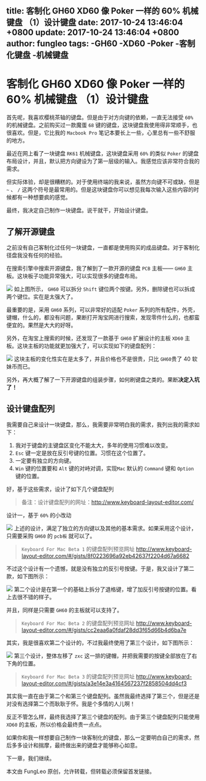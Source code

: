 title: 客制化 GH60 XD60 像 Poker 一样的 60% 机械键盘 （1）设计键盘
date: 2017-10-24 13:46:04 +0800
update: 2017-10-24 13:46:04 +0800
author: fungleo
tags:
    -GH60
    -XD60
    -Poker
    -客制化键盘
    -机械键盘
---

# 客制化 GH60 XD60 像 Poker 一样的 60% 机械键盘 （1）设计键盘

首先呢，我喜欢樱桃茶轴的键盘。但是由于对方向键的依赖，一直无法接受 `60%` 的机械键盘。之前购买过一款魔蛋 `68` 键的键盘，这块键盘我使用得非常顺手，也很喜欢。但是，它比我的  `Macbook Pro` 笔记本要长上一些，心里总有一些不舒服的地方。

最近在网上看了一块键盘  `RK61` 机械键盘，这块键盘采用 `60%` 的类似  `Poker` 的键盘布局设计，并且，默认把方向键设为了第一层级的输入。我感觉应该非常符合我的需求。

但实际体验，却是很糟糕的。对于使用终端的我来说，虽然方向键不可或缺，但是 `~` 、 `/` 这两个符号是最常用的。但是这块键盘你可以想见我每次输入这些内容的时候都有一种想要疯的感觉。

最终，我决定自己制作一块键盘。说干就干，开始设计键盘。

## 了解开源键盘

之前没有自己客制化过任何一块键盘，一直都是使用购买的成品键盘。对于客制化径盘我没有任何的经验。

在搜索引擎中搜索开源键盘，我了解到了一款开源的键盘 `PCB` 主板—— `GH60` 主板。这块板子功能异常强大，可以实现很多的键盘布局。

![](https://raw.githubusercontent.com/fengcms/articles/master/image/de/df8a2ff84b13b75180cb8ab11c5349.jpg)
如上图所示， `GH60` 可以拆分 `Shift` 键位两个按键。另外，删除键也可以拆成两个键位。实在是太强大了。

最重要的是，采用 `GH60` 系列，可以非常好的适配 `Poker` 系列的所有配件，外壳，键帽，什么的，都没有问题，果断打开淘宝网进行搜索，发现零件什么的，也都蛮便宜的。果然是大大的好呀。

另外，在淘宝上搜索的时候，还发现了一款基于  `GH60` 扩展设计的主板 `XD60` 主板。这块主板的功能就更加强大了，可以实现如下的键盘配列：

![](https://raw.githubusercontent.com/fengcms/articles/master/image/08/ad8d2eddba52b23c65a01f0fd7e0f2.jpg)
这块主板的变化性实在是太多了，并且价格也不是很贵，只比 `GH60`贵了 40 软妹币而已。

另外，再大概了解了一下开源键盘的组装步骤，如何刷键盘之类的。果断**决定入坑了！**

## 设计键盘配列

我需要自己来设计一块键盘，那么，我需要非常明白我的需求，我列出我的需求如下：

1. 我对于键盘的主键盘区变化不能太大，多年的使用习惯难以改变。
2. `Esc` 键一定是放在反引号键的位置。习惯在这个位置了。
3. 一定要有独立的方向键。
4. `Win` 键的位置要和 `Alt` 键的对峙对调，实现`Mac` 默认的 `Command` 键和 `Option` 键的位置。

好，基于这些需求，设计了如下几个键盘配列

> 备注：设计键盘配列的网址：http://www.keyboard-layout-editor.com/
 
设计一，基于 `60%` 的小改动

![](https://raw.githubusercontent.com/fengcms/articles/master/image/05/048796458fc45df99e88b9821bd112.png)
上述的设计，满足了独立的方向键以及其他的基本需求。如果采用这个设计，只需要采购 `GH60` 的 `pcb板` 就可以了。

> `Keyboard For Mac Beta 1` 的键盘配列预览网址 http://www.keyboard-layout-editor.com/#/gists/8f0223696a92eb42637f2204d67a6682

不过这个设计有一个遗憾，就是没有独立的反引号按键。于是，我又设计了第二款，如下图所示：

![](https://raw.githubusercontent.com/fengcms/articles/master/image/17/b8f5dc4c9a99a19170657d6331fcf9.png)
第二个设计是在第一个的基础上拆分了退格键，增了加反引号按键的位置。看上去很不错的样子。

并且，同样是只需要 `GH60` 的主板就可以支持了。

> `Keyboard For Mac Beta 2` 的键盘配列预览网址 http://www.keyboard-layout-editor.com/#/gists/cc2eaa6a0fdaf28dd3f65d66b4d6ba7e

其实，我是很喜欢第二个设计的，不过我最终使用了第三个设计，如下图所示：

![](https://raw.githubusercontent.com/fengcms/articles/master/image/9b/1986ab4f516f332ebba671041debfd.png)
第三个设计，整体左移了 `zxc` 这一排的键帽，并把我需要的按键全部放在了右下角的位置。

> `Keyboard For Mac Beta 3` 的键盘配列预览网址 http://www.keyboard-layout-editor.com/#/gists/a3e14e3a4164567237f2858504dd4cf3

其实我一直在由于第二个和第三个键盘配列。虽然我最终选择了第三个，但是还是对没有选择第二个而耿耿于怀。我是个多情的人儿啊！

反正不管怎么样，最终我选择了第三个键盘的配列。由于第三个键盘配列只能使用 `XD60` 的主板，所以价格会最终贵一点点。

如果你和我一样想要自己制作一块客制化的键盘，那么一定要明白自己的需求，然后多多设计和揣摩，最终做出来的键盘才能够称心如意。

下一章，我们继续。

本文由 FungLeo 原创，允许转载，但转载必须保留首发链接。


